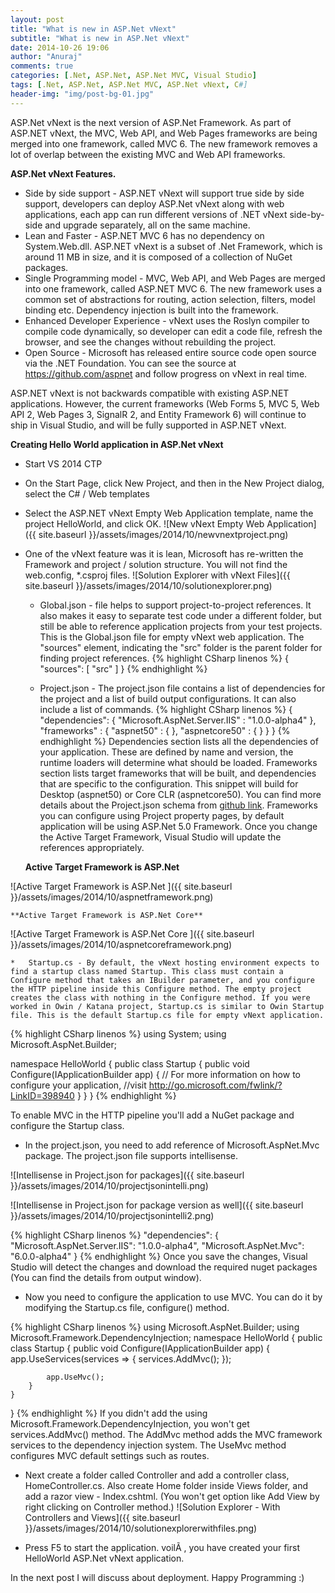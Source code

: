 ```yaml
---
layout: post
title: "What is new in ASP.Net vNext"
subtitle: "What is new in ASP.Net vNext"
date: 2014-10-26 19:06
author: "Anuraj"
comments: true
categories: [.Net, ASP.Net, ASP.Net MVC, Visual Studio]
tags: [.Net, ASP.Net, ASP.Net MVC, ASP.Net vNext, C#]
header-img: "img/post-bg-01.jpg"
---
```

ASP.Net vNext is the next version of ASP.Net Framework. As part of ASP.NET vNext, the MVC, Web API, and Web Pages frameworks are being merged into one framework, called MVC 6. The new framework removes a lot of overlap between the existing MVC and Web API frameworks. 

**ASP.Net vNext Features.**


*   Side by side support - ASP.NET vNext will support true side by side support, developers can deploy ASP.Net vNext along with web applications, each app can run different versions of .NET vNext side-by-side and upgrade separately, all on the same machine.
*   Lean and Faster - ASP.NET MVC 6 has no dependency on System.Web.dll. ASP.NET vNext is a subset of .Net Framework, which is around 11 MB in size, and it is composed of a collection of NuGet packages.
*   Single Programming model - MVC, Web API, and Web Pages are merged into one framework, called ASP.NET MVC 6. The new framework uses a common set of abstractions for routing, action selection, filters, model binding etc. Dependency injection is built into the framework.
*   Enhanced Developer Experience - vNext uses the Roslyn compiler to compile code dynamically, so developer can edit a code file, refresh the browser, and see the changes without rebuilding the project.
*   Open Source - Microsoft has released entire source code open source via the .NET Foundation. You can see the source at https://github.com/aspnet and follow progress on vNext in real time.

ASP.NET vNext is not backwards compatible with existing ASP.NET applications. However, the current frameworks (Web Forms 5, MVC 5, Web API 2, Web Pages 3, SignalR 2, and Entity Framework 6) will continue to ship in Visual Studio, and will be fully supported in ASP.NET vNext.

**Creating Hello World application in ASP.Net vNext**


*   Start VS 2014 CTP
*   On the Start Page, click New Project, and then in the New Project dialog, select the C# / Web templates
*   Select the ASP.NET vNext Empty Web Application template, name the project HelloWorld, and click OK.
![New vNext Empty Web Application]({{ site.baseurl }}/assets/images/2014/10/newvnextproject.png)

*   One of the vNext feature was it is lean, Microsoft has re-written the Framework and project / solution structure. You will not find the web.config, *.csproj files. 
![Solution Explorer with vNext Files]({{ site.baseurl }}/assets/images/2014/10/solutionexplorer.png)


    *   Global.json - file helps to support project-to-project references. It also makes it easy to separate test code under a different folder, but still be able to reference application projects from your test projects. This is the Global.json file for empty vNext web application. The "sources" element, indicating the "src" folder is the parent folder for finding project references.
{% highlight CSharp linenos %}
{
    "sources": [ "src" ]
}
{% endhighlight %}

    *   Project.json - The project.json file contains a list of dependencies for the project and a list of build output configurations. It can also include a list of commands. 
{% highlight CSharp linenos %}
{
    "dependencies": {
        "Microsoft.AspNet.Server.IIS" : "1.0.0-alpha4"
    },
    "frameworks" : {
        "aspnet50" : { },
        "aspnetcore50" : { }
    }
}
{% endhighlight %}
Dependencies section lists all the dependencies of your application. These are defined by name and version, the runtime loaders will determine what should be loaded. Frameworks section lists target frameworks that will be built, and dependencies that are specific to the configuration. This snippet will build for Desktop (aspnet50) or Core CLR (aspnetcore50). You can find more details about the Project.json schema from [github link](https://github.com/aspnet/Home/wiki/Project.json-file). Frameworks you can configure using Project property pages, by default application will be using ASP.Net 5.0 Framework. Once you change the Active Target Framework, Visual Studio will update the references appropriately.

    **Active Target Framework is ASP.Net**

![Active Target Framework is ASP.Net ]({{ site.baseurl }}/assets/images/2014/10/aspnetframework.png)

    **Active Target Framework is ASP.Net Core**

![Active Target Framework is ASP.Net Core ]({{ site.baseurl }}/assets/images/2014/10/aspnetcoreframework.png)

    *   Startup.cs - By default, the vNext hosting environment expects to find a startup class named Startup. This class must contain a Configure method that takes an IBuilder parameter, and you configure the HTTP pipeline inside this Configure method. The empty project creates the class with nothing in the Configure method. If you were worked in Owin / Katana project, Startup.cs is similar to Owin Startup file. This is the default Startup.cs file for empty vNext application.
{% highlight CSharp linenos %}
using System;
using Microsoft.AspNet.Builder;

namespace HelloWorld
{
    public class Startup
    {
        public void Configure(IApplicationBuilder app)
        {
            // For more information on how to configure your application, 
            //visit http://go.microsoft.com/fwlink/?LinkID=398940
        }
    }
}
{% endhighlight %}

To enable MVC in the HTTP pipeline you'll add a NuGet package and configure the Startup class.


*   In the project.json, you need to add reference of Microsoft.AspNet.Mvc package. The project.json file supports intellisense. 

![Intellisense in Project.json for packages]({{ site.baseurl }}/assets/images/2014/10/projectjsonintelli.png)

![Intellisense in Project.json for package version as well]({{ site.baseurl }}/assets/images/2014/10/projectjsonintelli2.png)

{% highlight CSharp linenos %}
"dependencies": {
    "Microsoft.AspNet.Server.IIS": "1.0.0-alpha4",
    "Microsoft.AspNet.Mvc": "6.0.0-alpha4"
}
{% endhighlight %}
Once you save the changes, Visual Studio will detect the changes and download the required nuget packages (You can find the details from output window).

*   Now you need to configure the application to use MVC. You can do it by modifying the Startup.cs file, configure() method. 

{% highlight CSharp linenos %}
using Microsoft.AspNet.Builder;
using Microsoft.Framework.DependencyInjection;
namespace HelloWorld
{
    public class Startup
    {
        public void Configure(IApplicationBuilder app)
        {
            app.UseServices(services =>
            {
                services.AddMvc();
            });

            app.UseMvc();
        }
    }
}
{% endhighlight %}
If you didn't add the using Microsoft.Framework.DependencyInjection, you won't get services.AddMvc() method. The AddMvc method adds the MVC framework services to the dependency injection system. The UseMvc method configures MVC default settings such as routes.

*   Next create a folder called Controller and add a controller class, HomeController.cs. Also create Home folder inside Views folder, and add a razor view - Index.cshtml. (You won't get option like Add View by right clicking on Controller method.)
![Solution Explorer - With Controllers and Views]({{ site.baseurl }}/assets/images/2014/10/solutionexplorerwithfiles.png)

*   Press F5 to start the application. voilÃ , you have created your first HelloWorld ASP.Net vNext application.

In the next post I will discuss about deployment. Happy Programming :)

